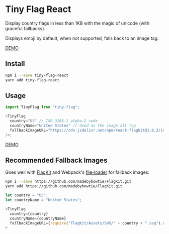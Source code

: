 # Tiny Flag React

Display country flags in less than 1KB with the magic of unicode (with graceful fallbacks).

Displays emoji by default, when not supported, falls back to an image tag.

[DEMO](https://codesandbox.io/s/country-flags-wz5g7?fontsize=14&hidenavigation=1&theme=dark)

## Install

```sh
npm i --save tiny-flag-react
yarn add tiny-flag-react
```

## Usage

```js
import TinyFlag from "tiny-flag";

<TinyFlag
  country="US" // ISO 3166-1 alpha-2 code
  countryName="United States" // Used as the image alt tag
  fallbackImageURL="https://cdn.jsdelivr.net/npm/react-flagkit@1.0.2/img/SVG/US.svg" // Used when emoji flags are not supported.
/>;
```

[DEMO](https://codesandbox.io/s/country-flags-wz5g7?fontsize=14&hidenavigation=1&theme=dark)

## Recommended Fallback Images

Goes well with [FlagKit](https://github.com/madebybowtie/FlagKit.git) and Webpack's
[file-loader](https://webpack.js.org/loaders/file-loader/) for fallback images:

```sh
npm i --save https://github.com/madebybowtie/FlagKit.git
yarn add https://github.com/madebybowtie/FlagKit.git
```

```js
let country = "US";
let countryName = "United States";

<TinyFlag
  country={country}
  countryName={countryName}
  fallbackImageURL={require("FlagKit/Assets/SVG/" + country + ".svg").default}
>
```
